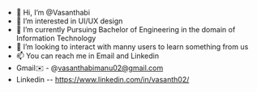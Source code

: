 - 👋 Hi, I’m @Vasanthabi
- 👀 I’m interested in UI/UX design 
- 🌱 I’m currently Pursuing  Bachelor of Engineering in the domain of Information Technology
- 💞️ I’m looking to interact with manny users to learn something from us
- 📫 You can reach me in Email and Linkedin 
- Gmail✉️ - @vasanthabimanu02@gmail.com
- Linkedin -- https://www.linkedin.com/in/vasanth02/
<!---
Vasanthabi/Vasanthabi is a ✨ special ✨ repository because its `README.md` (this file) appears on your GitHub profile.
You can click the Preview link to take a look at your changes.
--->
